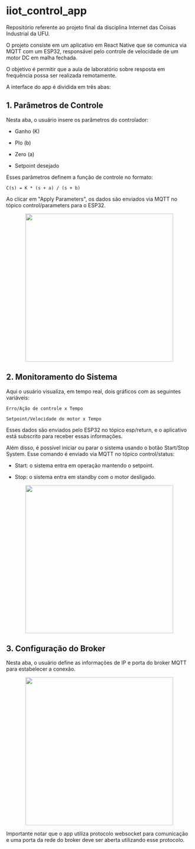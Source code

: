 # iiot_control_app

Repositório referente ao projeto final da disciplina Internet das Coisas Industrial da UFU.

O projeto consiste em um aplicativo em React Native que se comunica via MQTT com um ESP32, responsável pelo controle de velocidade de um motor DC em malha fechada.

O objetivo é permitir que a aula de laboratório sobre resposta em frequência possa ser realizada remotamente.

A interface do app é dividida em três abas:

## 1. Parâmetros de Controle

Nesta aba, o usuário insere os parâmetros do controlador:

- Ganho (K)

- Plo (b)

- Zero (a)

 - Setpoint desejado

Esses parâmetros definem a função de controle no formato:

    C(s) = K * (s + a) / (s + b) 

Ao clicar em "Apply Parameters", os dados são enviados via MQTT no tópico control/parameters para o ESP32.

<p align="center">
  <img src="https://github.com/user-attachments/assets/119997d2-f051-42a0-b255-ecae188bb06d" width="400"/>
</p>

## 2. Monitoramento do Sistema

Aqui o usuário visualiza, em tempo real, dois gráficos com as seguintes variáveis:

    Erro/Ação de controle x Tempo

    Setpoint/Velocidade do motor x Tempo

Esses dados são enviados pelo ESP32 no tópico esp/return, e o aplicativo está subscrito para receber essas informações.

Além disso, é possível iniciar ou parar o sistema usando o botão Start/Stop System. Esse comando é enviado via MQTT no tópico control/status:

 - Start: o sistema entra em operação mantendo o setpoint.

 - Stop: o sistema entra em standby com o motor desligado.

<p align="center">
  <img src="https://github.com/user-attachments/assets/e2b7c1a2-1507-4568-a8cb-161b6ef2bc39" width="400"/>
</p>

## 3. Configuração do Broker

Nesta aba, o usuário define as informações de IP e porta do broker MQTT para estabelecer a conexão.

<p align="center">
  <img src="https://github.com/user-attachments/assets/bdb5064d-0a1c-4b4c-9d1a-8e0f194a593b" width="400"/>
</p>

Importante notar que o app utiliza protocolo websocket para comunicação e uma porta da rede do broker deve ser aberta utilizando esse protocolo.
